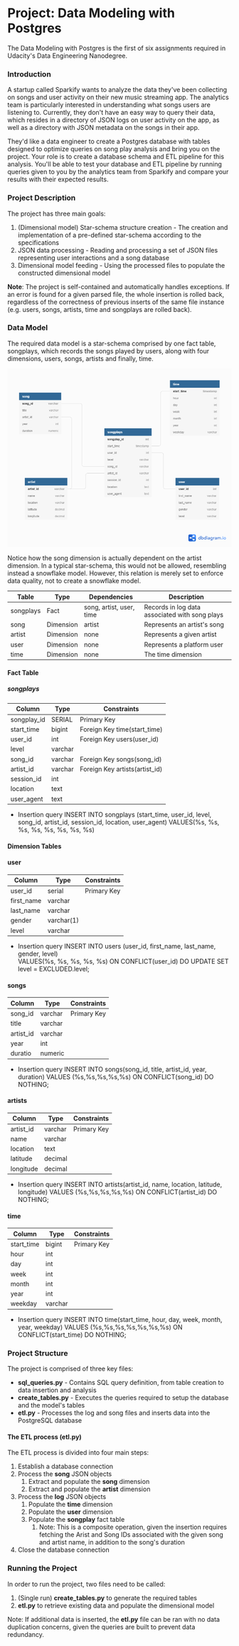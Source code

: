 # Project: Data Modeling with Postgres

The Data Modeling with Postgres is the first of six assignments required in Udacity's Data Engineering Nanodegree.

### Introduction
A startup called Sparkify wants to analyze the data they've been collecting on songs and user activity on their new music streaming app. The analytics team is particularly interested in understanding what songs users are listening to. Currently, they don't have an easy way to query their data, which resides in a directory of JSON logs on user activity on the app, as well as a directory with JSON metadata on the songs in their app.

They'd like a data engineer to create a Postgres database with tables designed to optimize queries on song play analysis and bring you on the project. Your role is to create a database schema and ETL pipeline for this analysis. You'll be able to test your database and ETL pipeline by running queries given to you by the analytics team from Sparkify and compare your results with their expected results.

### Project Description

The project has three main goals:
1. (Dimensional model) Star-schema structure creation - The creation and implementation of a pre-defined star-schema according to the specifications
2. JSON data processing - Reading and processing a set of JSON files representing user interactions and a song database
3. Dimensional model feeding - Using the processed files to populate the constructed dimensional model


**Note**: The project is self-contained and automatically handles exceptions. If an error is found for a given parsed file, the whole insertion is rolled back, regardless of the correctness of previous inserts of the same file instance (e.g. users, songs, artists, time and songplays are rolled back).

### Data Model

The required data model is a star-schema comprised by one fact table, songplays, which records the songs played by users, along with four dimensions, users, songs, artists and finally, time.


![star schema](./images/star_schema.png)

Notice how the song dimension is actually dependent on the artist dimension. In a typical star-schema, this would not be allowed, resembling instead a snowflake model. However, this relation is merely set to enforce data quality, not to create a snowflake model.


| Table| Type| Dependencies | Description |
|---|---|---| --- | 
|   songplays| Fact| song, artist, user, time| Records in log data associated with song plays |
|   song|   Dimension| artist  | Represents an artist's song |
|   artist|   Dimension| none  | Represents a given artist |
|   user|   Dimension | none | Represents a platform user |
|   time|   Dimension | none | The time dimension |
 

#### Fact Table
#####  songplays
 
| Column| Type| Constraints|
|---|---|---|
|   songplay_id| SERIAL|  Primary Key| 
|   start_time|   bigint| Foreign Key time(start_time)| 
|   user_id|   int|   Foreign Key users(user_id) | 
|   level|   varchar || 
|   song_id|   varchar| Foreign Key songs(song_id)| 
|   artist_id|   varchar|Foreign Key artists(artist_id)| 
|   session_id|   int|| 
|   location|   text|| 
|   user_agent|   text|| 
 

* Insertion query 
        INSERT INTO songplays (start_time, user_id, level, song_id, artist_id, session_id, location, user_agent) 
            VALUES(%s, %s, %s, %s, %s, %s, %s, %s)
#### Dimension Tables

#### user

| Column| Type| Constraints|
|---|---|---|
|   user_id| serial | Primary Key| 
|   first_name|   varchar|| 
|   last_name|   varchar|| 
|   gender|   varchar(1) || 
|   level|   varchar|| 
 

* Insertion query 
        INSERT INTO users (user_id, first_name, last_name, gender, level) \
            VALUES(%s, %s, %s, %s, %s)
            ON CONFLICT(user_id) 
                DO UPDATE
                    SET level = EXCLUDED.level;

#### songs

 | Column| Type| Constraints|
|---|---|---|
|   song_id| varchar|  Primary Key | 
|   title|   varchar|| 
|   artist_id|   varchar|| 
|   year|   int || 
|   duratio	|   numeric	|| 
  

* Insertion query
        INSERT INTO songs(song_id, title, artist_id, year, duration)
            VALUES (%s,%s,%s,%s,%s)
            ON CONFLICT(song_id) 
                DO NOTHING;
                
#### artists
 | Column| Type| Constraints|
|---|---|---|
|   artist_id| varchar| Primary Key| 
|   name|   varchar|| 
|   location|   text|| 
|   latitude|   decimal|| 
|   longitude|   decimal || 

  
* Insertion query
        INSERT INTO artists(artist_id, name, location, latitude, longitude)
            VALUES (%s,%s,%s,%s,%s) 
            ON CONFLICT(artist_id) 
                DO NOTHING;

#### time

 | Column| Type| Constraints|
|---|---|---|
|   start_time| bigint| Primary Key| 
|   hour|   int|| 
|   day|   int|| 
|   week|   int|| 
|   month|   int|| 
|   year|   int|| 
|   weekday|   varchar|| 

 
* Insertion query 
        INSERT INTO time(start_time, hour, day, week, month, year, weekday)
            VALUES (%s,%s,%s,%s,%s,%s,%s) 
            ON CONFLICT(start_time) 
                DO NOTHING;
            
### Project Structure

The project is comprised of three key files:
- **sql_queries.py** - Contains SQL query definition, from table creation to data insertion and analysis
- **create_tables.py** - Executes the queries required to setup the database and the model's tables
- **etl.py** - Processes the log and song files and inserts data into the PostgreSQL database

#### The ETL process (etl.py)

The ETL process is divided into four main steps:

1. Establish a database connection
2. Process the **song** JSON objects
    1. Extract and populate the **song** dimension
    2. Extract and populate the **artist** dimension
3. Process the **log** JSON objects
    1. Populate the **time** dimension
    2. Populate the **user** dimension
    3. Populate the **songplay** fact table
        1. Note: This is a composite operation, given the insertion requires fetching the Arist and Song IDs associated with the given song and artist name, in addition to the song's duration
4. Close the database connection


### Running the Project
In order to run the project, two files need to be called:
1. (Single run) **create_tables.py** to generate the required tables
2. **etl.py** to retrieve existing data and populate the dimensional model

Note: If additional data is inserted, the **etl.py** file can be ran with no data duplication concerns, given the queries are built to prevent data redundancy.
